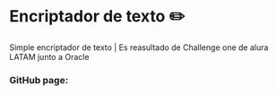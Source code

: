 # Encriptador de texto ✏️
Simple encriptador de texto | Es reasultado de Challenge one de alura LATAM junto a Oracle

### GitHub page: 
